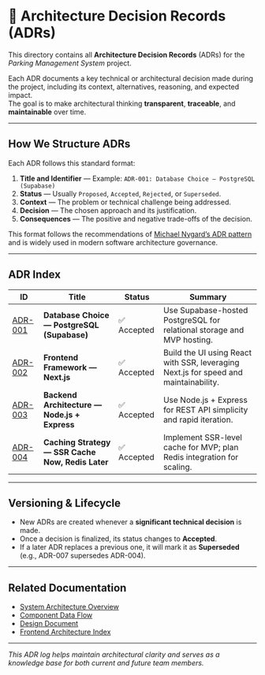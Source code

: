 # 🧠 Architecture Decision Records (ADRs)

This directory contains all **Architecture Decision Records** (ADRs) for the _Parking Management System_ project.

Each ADR documents a key technical or architectural decision made during the project, including its context, alternatives, reasoning, and expected impact.  
The goal is to make architectural thinking **transparent**, **traceable**, and **maintainable** over time.

---

## How We Structure ADRs

Each ADR follows this standard format:

1. **Title and Identifier** — Example: `ADR-001: Database Choice — PostgreSQL (Supabase)`
2. **Status** — Usually `Proposed`, `Accepted`, `Rejected`, or `Superseded`.
3. **Context** — The problem or technical challenge being addressed.
4. **Decision** — The chosen approach and its justification.
5. **Consequences** — The positive and negative trade-offs of the decision.

This format follows the recommendations of [Michael Nygard’s ADR pattern](https://cognitect.com/blog/2011/11/15/documenting-architecture-decisions) and is widely used in modern software architecture governance.

---

## ADR Index

| ID                                                          | Title                                             | Status      | Summary                                                                              |
| ----------------------------------------------------------- | ------------------------------------------------- | ----------- | ------------------------------------------------------------------------------------ |
| [ADR-001](./ADR-001-database-choice-postgresql-supabase.md) | **Database Choice — PostgreSQL (Supabase)**       | ✅ Accepted | Use Supabase-hosted PostgreSQL for relational storage and MVP hosting.               |
| [ADR-002](./ADR-002-frontend-framework-nextjs.md)           | **Frontend Framework — Next.js**                  | ✅ Accepted | Build the UI using React with SSR, leveraging Next.js for speed and maintainability. |
| [ADR-003](./ADR-003-backend-architecture-nodejs-express.md) | **Backend Architecture — Node.js + Express**      | ✅ Accepted | Use Node.js + Express for REST API simplicity and rapid iteration.                   |
| [ADR-004](./ADR-004-caching-strategy-ssr-and-redis.md)      | **Caching Strategy — SSR Cache Now, Redis Later** | ✅ Accepted | Implement SSR-level cache for MVP; plan Redis integration for scaling.               |

---

## Versioning & Lifecycle

- New ADRs are created whenever a **significant technical decision** is made.
- Once a decision is finalized, its status changes to **Accepted**.
- If a later ADR replaces a previous one, it will mark it as **Superseded** (e.g., ADR-007 supersedes ADR-004).

---

## Related Documentation

- [System Architecture Overview](../architecture/architecture-overview.md)
- [Component Data Flow](../architecture/component-data-flow.md)
- [Design Document](../design-doc.md)
- [Frontend Architecture Index](../../FRONTEND_ARCHITECTURE.md)

---

_This ADR log helps maintain architectural clarity and serves as a knowledge base for both current and future team members._
